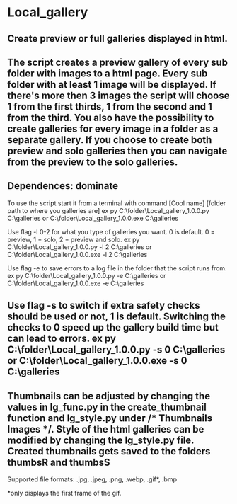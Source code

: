# Local_gallery
Create preview or full galleries displayed in html.
---

The script creates a preview gallery of every sub folder with images to a html page.
Every sub folder with at least 1 image will be displayed.
If there's more then 3 images the script will choose 1 from the first thirds, 1 from the second and 1 from the third.
You also have the possibility to create galleries for every image in a folder as a separate gallery.
If you choose to create both preview and solo galleries then you can navigate from the preview to the solo galleries.
---

Dependences:
dominate
---

To use the script start it from a terminal with command
[Cool name] [folder path to where you galleries are]
ex py C:\folder\Local_gallery_1.0.0.py C:\galleries
or C:\folder\Local_gallery_1.0.0.exe C:\galleries

Use flag -l 0-2 for what you type of galleries you want. 0 is default.
0 = preview, 1 = solo, 2 = preview and solo. 
ex py C:\folder\Local_gallery_1.0.0.py -l 2 C:\galleries
or C:\folder\Local_gallery_1.0.0.exe -l 2 C:\galleries

Use flag -e to save errors to a log file in the folder that the script runs from.
ex py C:\folder\Local_gallery_1.0.0.py -e C:\galleries
or C:\folder\Local_gallery_1.0.0.exe -e C:\galleries

Use flag -s to switch if extra safety checks should be used or not, 1 is default.
Switching the checks to 0 speed up the gallery build time but can lead to errors.
ex py C:\folder\Local_gallery_1.0.0.py -s 0 C:\galleries
or C:\folder\Local_gallery_1.0.0.exe -s 0 C:\galleries
---

Thumbnails can be adjusted by changing the values in lg_func.py in the create_thumbnail function and lg_style.py under /* Thumbnails Images */.
Style of the html galleries can be modified by changing the lg_style.py file.
Created thumbnails gets saved to the folders thumbsR and thumbsS
---

Supported file formats:
.jpg, .jpeg, .png, .webp, .gif*, .bmp

*only displays the first frame of the gif.
